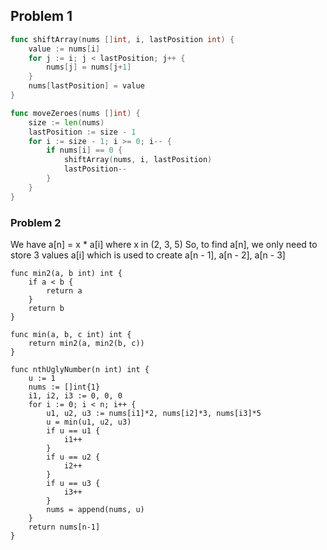 ## Problem 1

```go
func shiftArray(nums []int, i, lastPosition int) {
	value := nums[i]
	for j := i; j < lastPosition; j++ {
		nums[j] = nums[j+1]
	}
	nums[lastPosition] = value
}

func moveZeroes(nums []int) {
	size := len(nums)
	lastPosition := size - 1
	for i := size - 1; i >= 0; i-- {
		if nums[i] == 0 {
			shiftArray(nums, i, lastPosition)
			lastPosition--
		}
	}
}
```


### Problem 2

We have a[n] = x * a[i] where x in (2, 3, 5)
So, to find a[n], we only need to store 3 values a[i] which is used to create
a[n - 1], a[n - 2], a[n - 3]

```
func min2(a, b int) int {
	if a < b {
		return a
	}
	return b
}

func min(a, b, c int) int {
	return min2(a, min2(b, c))
}

func nthUglyNumber(n int) int {
	u := 1
	nums := []int{1}
	i1, i2, i3 := 0, 0, 0
	for i := 0; i < n; i++ {
		u1, u2, u3 := nums[i1]*2, nums[i2]*3, nums[i3]*5
		u = min(u1, u2, u3)
		if u == u1 {
			i1++
		}
		if u == u2 {
			i2++
		}
		if u == u3 {
			i3++
		}
		nums = append(nums, u)
	}
	return nums[n-1]
}
```
